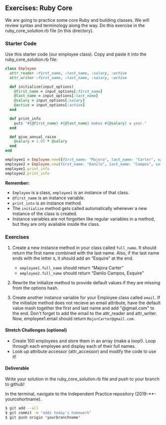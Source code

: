 ## Exercises: Ruby Core

We are going to practice some core Ruby and building classes. We will review syntax and terminology along the way. Do this exercise in the ruby_core_solution.rb file (in this directory). 

### Starter Code

Use this starter code (our employee class). Copy and paste it into the ruby_core_solution.rb file:
 
```ruby
class Employee
  attr_reader :first_name, :last_name, :salary, :active
  attr_writer :first_name, :last_name, :salary, :active

  def initialize(input_options)
    @first_name = input_options[:first_name]
    @last_name = input_options[:last_name]
    @salary = input_options[:salary]
    @active = input_options[:active]
  end

  def print_info
    puts "#{@first_name} #{@last_name} makes #{@salary} a year."
  end

  def give_annual_raise
    @salary = 1.05 * @salary
  end
end

employee1 = Employee.new({first_name: "Majora", last_name: "Carter", salary: 80000, active: true})
employee2 = Employee.new(first_name: "Danilo", last_name: "Campos", salary: 70000, active: true)
employee1.print_info
employee2.print_info
```

**Remember:** 
- `Employee` is a class, `employee1` is an instance of that class. 
- `@first_name` is an instance variable. 
- `print_into` is an instance method.
- The `initialize` method gets called automatically whenever a new instance of the class is created.
- Instance variables are not forgotten like regular variables in a method, but they are only available inside the class.

### Exercises

1. Create a new instance method in your class called `full_name`. It should return the first name combined with the last name. Also, if the last name ends with the letter s, it should add an “Esquire” at the end. 
    * `employee1.full_name` should return “Majora Carter”
    * `employee2.full_name` should return “Danilo Campos, Esquire”

2. Rewrite the initialize method to provide default values if they are missing from the options hash.

3. Create another instance variable for your Employee class called `email`. If the initialize method does not recieve an email attribute, have the default value mash together the first and last name and add "@gmail.com" to the end. Don't forget to add the email to the attr_reader and attr_writer. Now, employee1.email should return `MajorCarter@gmail.com`.


#### Stretch Challenges (optional)

* Create 100 employees and store them in an array (make a loop!). Loop through each employee and display each of their full names.
* Look up attribute accessor (attr_accessor) and modify the code to use it! 


#### Deliverable

Write your solution in the ruby_core_solution.rb file and push to your branch to github! 

In the terminal, navigate to the Independent Practice repository (2019-**-yourcohortname). 
```bash
$ git add --all
$ git commit -m "adds today's homework"
$ git push origin *yourbranchname*
```
